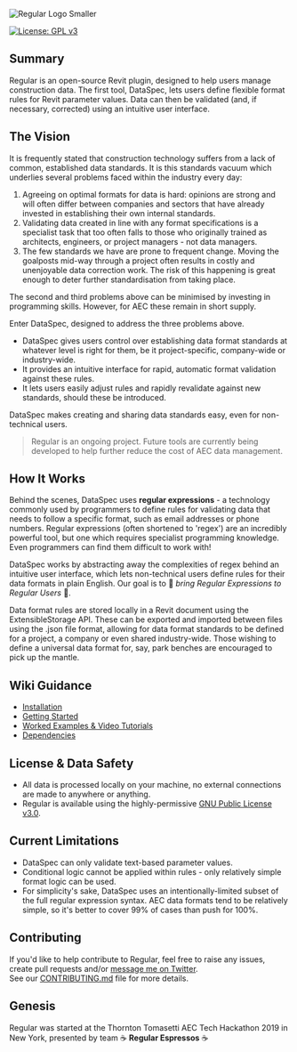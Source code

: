 ![Regular Logo Smaller](https://user-images.githubusercontent.com/29973601/113752321-ba86ec80-9704-11eb-8447-44e7fc995e57.png)

[![License: GPL v3](https://img.shields.io/badge/License-GPLv3-blue.svg)](https://www.gnu.org/licenses/gpl-3.0)

## Summary
Regular is an open-source Revit plugin, designed to help users manage construction data. The first tool, DataSpec, lets users define flexible format rules for Revit parameter values. Data can then be validated (and, if necessary, corrected) using an intuitive user interface. 


## The Vision

It is frequently stated that construction technology suffers from a lack of common, established data standards. It is this standards vacuum which underlies several problems faced within the industry every day:

1. Agreeing on optimal formats for data is hard: opinions are strong and will often differ between companies and sectors that have already invested in establishing their own internal standards.  
2. Validating data created in line with any format specifications is a specialist task that too often falls to those who originally trained as architects, engineers, or project managers - not data managers.
3. The few standards we have are prone to frequent change. Moving the goalposts mid-way through a project often results in costly and unenjoyable data correction work. The risk of this happening is great enough to deter further standardisation from taking place.

The second and third problems above can be minimised by investing in programming skills. However, for AEC these remain in short supply.

Enter DataSpec, designed to address the three problems above.

- DataSpec gives users control over establishing data format standards at whatever level is right for them, be it project-specific, company-wide or industry-wide.
- It provides an intuitive interface for rapid, automatic format validation against these rules. 
- It lets users easily adjust rules and rapidly revalidate against new standards, should these be introduced. 

DataSpec makes creating and sharing data standards easy, even for non-technical users.

>Regular is an ongoing project. Future tools are currently being developed to help further reduce the cost of AEC data management.


## How It Works
Behind the scenes, DataSpec uses **regular expressions** - a technology commonly used by programmers to define rules for validating data that needs to follow a specific format, such as email addresses or phone numbers. Regular expressions (often shortened to 'regex') are an incredibly powerful tool, but one which requires specialist programming knowledge. Even programmers can find them difficult to work with!

DataSpec works by abstracting away the complexities of regex behind an intuitive user interface, which lets non-technical users define rules for their data formats in plain English. Our goal is to 🙌 *bring Regular Expressions to Regular Users* 🙌. 

Data format rules are stored locally in a Revit document using the ExtensibleStorage API. These can be exported and imported between files using the .json file format, allowing for data format standards to be defined for a project, a company or even shared industry-wide. Those wishing to define a universal data format for, say, park benches are encouraged to pick up the mantle.


## Wiki Guidance
- [Installation](https://github.com/OliverEGreen/Regular/wiki/DataSpec-Installation)
- [Getting Started](https://github.com/OliverEGreen/Regular/wiki/DataSpec-Getting-Started)
- [Worked Examples & Video Tutorials](https://github.com/OliverEGreen/Regular/wiki/DataSpec-Examples)
- [Dependencies](https://github.com/OliverEGreen/Regular/wiki/DataSpec-Dependencies)


## License & Data Safety

- All data is processed locally on your machine, no external connections are made to anywhere or anything.
- Regular is available using the highly-permissive [GNU Public License v3.0](https://github.com/OliverEGreen/Regular/edit/master/LICENSE).


## Current Limitations
- DataSpec can only validate text-based parameter values.
- Conditional logic cannot be applied within rules - only relatively simple format logic can be used. 
- For simplicity's sake, DataSpec uses an intentionally-limited subset of the full regular expression syntax. AEC data formats tend to be relatively simple, so it's better to cover 99% of cases than push for 100%.


## Contributing
If you'd like to help contribute to Regular, feel free to raise any issues, create pull requests and/or [message me on Twitter](https://twitter.com/Oliver_E_Green).  
See our [CONTRIBUTING.md](https://github.com/OliverEGreen/Regular/blob/master/CONTRIBUTING.md) file for more details. 


## Genesis
Regular was started at the Thornton Tomasetti AEC Tech Hackathon 2019 in New York, presented by team ☕ **Regular Espressos** ☕ 
